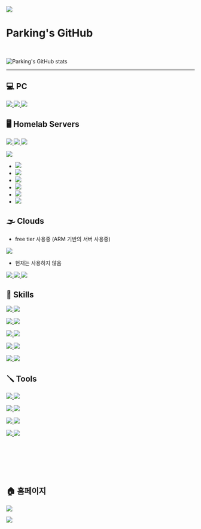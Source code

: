 

<img src="https://capsule-render.vercel.app/api?type=waving&color=87EB87&height=150&section=header" />

# Parking's GitHub

</br>

![Parking's GitHub stats](https://github-readme-stats.vercel.app/api?username=Parking-place&show_icons=true&theme=&locale=kr)

---

## 💻 PC

<a href="" target="_blank"><img src="https://img.shields.io/badge/Windows 11-0078D4?style=for-the-badge&logo=windows11&logoColor=ffffff"/> </a>
<a href="" target="_blank"><img src="https://img.shields.io/badge/mac%20os-000000?style=for-the-badge&logo=apple&logoColor=white"/>  </a>
<a href="" target="_blank"><img src="https://img.shields.io/badge/WSL-0a97f5?style=for-the-badge&logo=linux&logoColor=white"/>  </a>

## 🖥️ Homelab Servers

<a href="" target="_blank"><img src="https://img.shields.io/badge/TrueNAS Core-0095D5?style=for-the-badge&logo=truenas&logoColor=ffffff"/>  </a>
<a href="" target="_blank"><img src="https://img.shields.io/badge/Ubuntu Cuda-E95420?style=for-the-badge&logo=ubuntu&logoColor=ffffff"/>  </a>
<a href="" target="_blank"><img src="https://img.shields.io/badge/OPNSense router-D94F00?style=for-the-badge&logo=opnsense&logoColor=white"/>  </a>

<a href="https://prox.parkingplace.co.kr/" target="_blank"><img src="https://img.shields.io/badge/Proxmox VE clusters-E57000?style=for-the-badge&logo=proxmox&logoColor=white"/>  </a>
- <a href="" target="_blank"><img src="https://img.shields.io/badge/NGINX proxy manager-009639?style=for-the-badge&logo=nginx&logoColor=white"/>  </a>
- <a href="" target="_blank"><img src="https://img.shields.io/badge/jellyfin-00A4DC?style=for-the-badge&logo=jellyfin&logoColor=white"/>  </a>
- <a href="" target="_blank"><img src="https://img.shields.io/badge/jenkins-D24939?style=for-the-badge&logo=jenkins&logoColor=white"/>  </a>
- <a href="" target="_blank"><img src="https://img.shields.io/badge/pihole-96060C?style=for-the-badge&logo=pihole&logoColor=white"/>  </a>
- <a href="" target="_blank"><img src="https://img.shields.io/badge/mysql db-4479A1?style=for-the-badge&logo=mysql&logoColor=white"/>  </a>
- <a href="" target="_blank"><img src="https://img.shields.io/badge/wireguard-88171A?style=for-the-badge&logo=wireguard&logoColor=white"/>  </a>


## 🌫️ Clouds

- free tier 사용중 (ARM 기반의 서버 사용중)

<a href="" target="_blank"><img src="https://img.shields.io/badge/Oracle Cloud-F80000?style=for-the-badge&logo=oracle&logoColor=white"/>  </a>

- 현재는 사용하지 않음

<a href="" target="_blank"><img src="https://img.shields.io/badge/Amazon_AWS-FF9900?style=for-the-badge&logo=amazonaws&logoColor=white"/>  </a>
<a href="" target="_blank"><img src="https://img.shields.io/badge/Google_Cloud-4285F4?style=for-the-badge&logo=google-cloud&logoColor=white"/>  </a>
<a href="" target="_blank"><img src="https://img.shields.io/badge/MS%20azure-0089D6?style=for-the-badge&logo=microsoft-azure&logoColor=white"/>  </a>



## 🌆 Skills 

<a href="" target="_blank"><img src="https://img.shields.io/badge/pytorch-EE4C2C?style=for-the-badge&logo=pytorch&logoColor=ffffff"/>  </a> 
<a href="" target="_blank"><img src="https://img.shields.io/badge/python-3776AB?style=for-the-badge&logo=python&logoColor=ffffff"/>  </a>

<a href="" target="_blank"><img src="https://img.shields.io/badge/node.js-339933?style=for-the-badge&logo=nodedotjs&logoColor=ffffff"/> </a>
<a href="" target="_blank"><img src="https://img.shields.io/badge/JavaScript-F7DF1E?style=for-the-badge&logo=javascript&logoColor=ffffff"/> </a>

<a href="" target="_blank"><img src="https://img.shields.io/badge/MySQL-005C84?style=for-the-badge&logo=mysql&logoColor=white"/>  </a>
<a href="" target="_blank"><img src="https://img.shields.io/badge/Airflow-017CEE?style=for-the-badge&logo=Apache%20Airflow&logoColor=white"/>  </a>

<a href="" target="_blank"><img src="https://img.shields.io/badge/C%23-239120?style=for-the-badge&logo=csharp&logoColor=ffffff"/>  </a>
<a href="" target="_blank"><img src="https://img.shields.io/badge/C++-00599C?style=for-the-badge&logo=cplusplus&logoColor=ffffff"/>  </a>

<a href="" target="_blank"><img src="	https://img.shields.io/badge/HTML-0066CC?style=for-the-badge&logo=html5&logoColor=white"/> </a>
<a href="" target="_blank"><img src="	https://img.shields.io/badge/CSS-1486AD?&style=for-the-badge&logo=css3&logoColor=white"/> </a>


## 🪛 Tools

<a href="" target="_blank"><img src="https://img.shields.io/badge/VS-5C2D91?style=for-the-badge&logo=visualstudio&logoColor=ffffff"/> 
<a href="" target="_blank"><img src="https://img.shields.io/badge/VS%20Code-007ACC?style=for-the-badge&logo=visualstudiocode&logoColor=ffffff"/> 

<a href="" target="_blank"><img src="https://img.shields.io/badge/Colab-F9AB00?style=for-the-badge&logo=googlecolab&color=525252"/> 
<a href="" target="_blank"><img src="https://img.shields.io/badge/Docker-2496ED?style=for-the-badge&logo=docker&logoColor=ffffff"/>  </a>

<a href="" target="_blank"><img src="https://img.shields.io/badge/Conda-44A833?style=for-the-badge&logo=anaconda&logoColor=ffffff"/>  </a>
<a href="" target="_blank"><img src="https://img.shields.io/badge/Jupyter-F37626?style=for-the-badge&logo=jupyter&logoColor=ffffff"/> 

<a href="" target="_blank"><img src="https://img.shields.io/badge/Unity-000000?style=for-the-badge&logo=unity&logoColor=ffffff"/> </a>
<a href="" target="_blank"><img src="https://img.shields.io/badge/unreal-0E1128?style=for-the-badge&logo=unrealengine&logoColor=ffffff"/> </a>

</br></br></br></br></br>

## 🏠 홈페이지

<a href="https://github.com/parking-place" target="_blank"><img src="https://img.shields.io/badge/GitHub-181717?style=for-the-badge&logo=github&logoColor=ffffff"/> </a>



<img src="https://capsule-render.vercel.app/api?type=waving&color=87EB87&height=150&section=footer" />



<!--
<a href="" target="_blank"><img src="https://img.shields.io/badge/Nvidia-76B900?style=for-the-badge&logo=nvidia&logoColor=ffffff"/> 
<a href="" target="_blank"><img src="https://img.shields.io/badge/AMD-ED1C24?style=for-the-badge&logo=amd&logoColor=ffffff"/> 
<a href="" target="_blank"><img src="https://img.shields.io/badge/Intel-0071C5?style=for-the-badge&logo=intel&logoColor=ffffff"/> 

<a href="" target="_blank"><img src="https://img.shields.io/badge/unreal-0E1128?style=뱃지모양&logo=unrealengine&logoColor=ffffff"/> 
<a href="" target="_blank"><img src="https://img.shields.io/badge/unreal-0E1128?style=뱃지모양&logo=unrealengine&logoColor=ffffff"/> 
<a href="" target="_blank"><img src="https://img.shields.io/badge/Ubuntu-E95420?style=뱃지모양&logo=ubuntu&logoColor=ffffff"/> 
<a href="" target="_blank"><img src="https://img.shields.io/badge/Ubuntu-E95420?style=뱃지모양&logo=ubuntu&logoColor=ffffff"/> 

-->